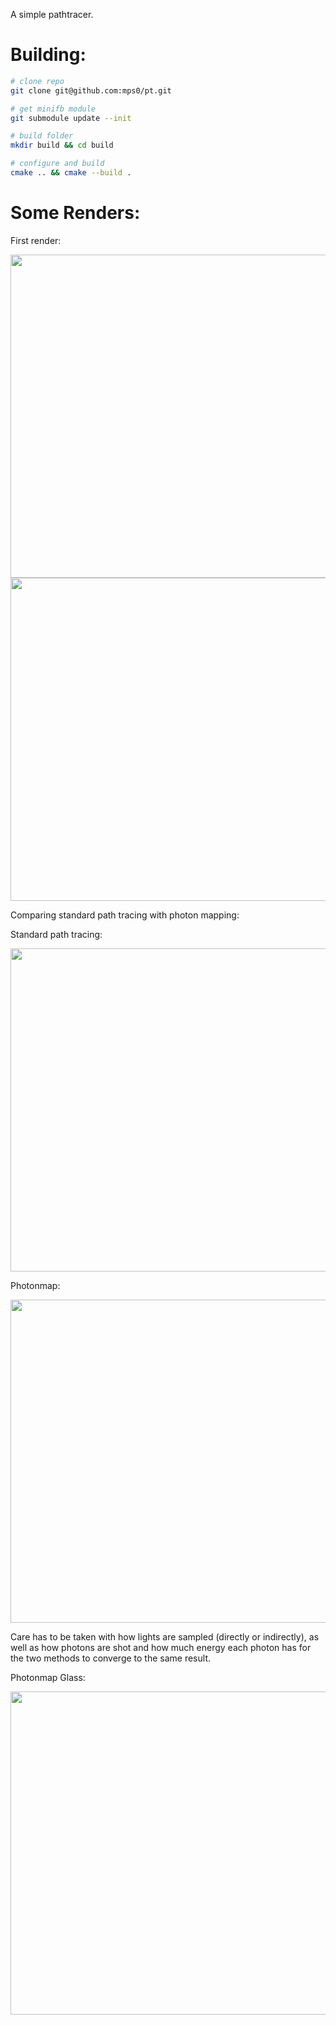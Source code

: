 A simple pathtracer.

# Building:
```bash
# clone repo
git clone git@github.com:mps0/pt.git

# get minifb module
git submodule update --init

# build folder
mkdir build && cd build

# configure and build
cmake .. && cmake --build .
```

# Some Renders:
First render:

<img src="imgs/first.png" width="517">
<img src="imgs/glass.png" width="517">

Comparing standard path tracing with photon mapping:

Standard path tracing:

<img src="imgs/pt.png" width="517">

Photonmap:

<img src="imgs/photonmap_N25.png" width="517">


Care has to be taken with how lights are sampled (directly or indirectly),
as well as how photons are shot and how much energy each photon has for
the two methods to converge to the same result.

Photonmap Glass:

<img src="imgs/photonmap_glass.png" width="517">
